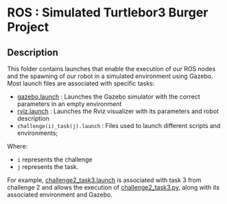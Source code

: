 # ROS : Simulated Turtlebor3 Burger Project

## Description

This folder contains launches that enable the execution of our ROS nodes and the spawning of our robot in a simulated environment using Gazebo. Most launch files are associated with specific tasks:

- [gazebo.launch](gazebo.launch) : Launches the Gazebo simulator with the correct parameters in an empty environment
- [rviz.launch](rviz.launch) : Launches the Rviz visualizer with its parameters and robot description
- `challenge(i)_task(j).launch` : Files used to launch different scripts and environments;

Where:
- `i` represents the challenge
- `j` represents the task.

For example, [challenge2_task3.launch](challenge2_task3.launch) is associated with task 3 from challenge 2 and allows the execution of [challenge2_task3.py](../scripts/challenge2/challenge2_task3.py), along with its associated environment and Gazebo.
